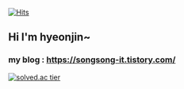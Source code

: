 [![Hits](https://hits.seeyoufarm.com/api/count/incr/badge.svg?url=https%3A%2F%2Fgithub.com%2Fssonghj&count_bg=%23CF3DE7&title_bg=%2345BCE5&icon=gov-dot-uk.svg&icon_color=%23F4EEEE&title=hits&edge_flat=false)](https://hits.seeyoufarm.com)

## Hi I'm hyeonjin~

### my blog : https://songsong-it.tistory.com/ 

[![solved.ac tier](http://mazassumnida.wtf/api/generate_badge?boj=hyeonjin)](https://solved.ac/hyeonjin)
